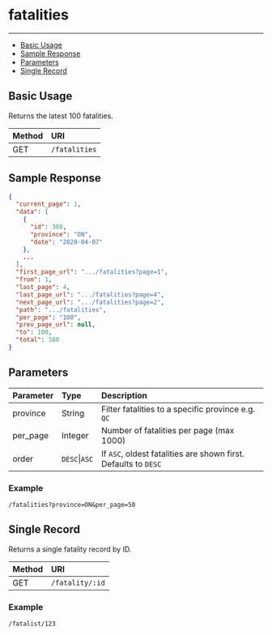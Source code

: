 # fatalities

---

- [Basic Usage](#basic)
- [Sample Response](#sample-response)
- [Parameters](#parameters)
- [Single Record](#single)

<a name="basic"></a>
## Basic Usage

Returns the latest 100 fatalities.

| Method | URI |
| :- | :- |
| GET | `/fatalities` |

<a name="sample-response"></a>
## Sample Response

```json
{
  "current_page": 1,
  "data": [
    {
      "id": 380,
      "province": "ON",
      "date": "2020-04-07"
    },
    ...
  ],
  "first_page_url": ".../fatalities?page=1",
  "from": 1,
  "last_page": 4,
  "last_page_url": ".../fatalities?page=4",
  "next_page_url": ".../fatalities?page=2",
  "path": ".../fatalities",
  "per_page": "100",
  "prev_page_url": null,
  "to": 100,
  "total": 380
}
```

<a name="parameters"></a>

## Parameters

| Parameter | Type | Description |
| :- | :- | :- |
| province | String | Filter fatalities to a specific province e.g. `QC` |
| per_page | Integer | Number of fatalities per page (max 1000) |
| order | `DESC`\|`ASC` | If `ASC`, oldest fatalities are shown first. Defaults to `DESC` |

### Example
`/fatalities?province=ON&per_page=50`

<a name="single"></a>

## Single Record

Returns a single fatality record by ID.

| Method | URI |
| :- | :- |
| GET | `/fatality/:id` |

### Example

`/fatalist/123`